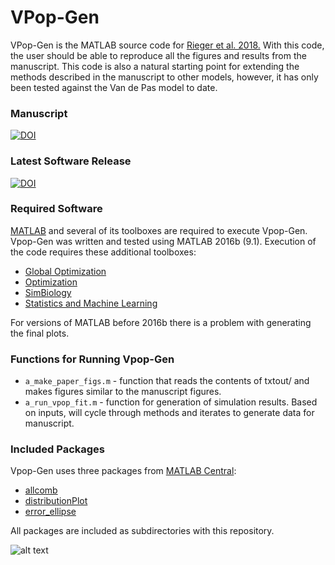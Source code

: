 # VPop-Gen #
VPop-Gen is the MATLAB source code for [Rieger et al. 2018.](https://doi.org/10.1016/j.pbiomolbio.2018.06.002) With this code, the user should be able to reproduce all the figures and results from the manuscript. This code is also a natural starting point for extending the methods described in the manuscript to other models, however, it has only been tested against the Van de Pas model to date.  

### Manuscript
[![DOI](https://zenodo.org/badge/105279206.svg)](https://doi.org/10.1016/j.pbiomolbio.2018.06.002)

### Latest Software Release
[![DOI](https://zenodo.org/badge/105279206.svg)](https://zenodo.org/badge/latestdoi/105279206)

### Required Software
[MATLAB](https://www.mathworks.com) and several of its toolboxes are required to execute Vpop-Gen. Vpop-Gen was written and tested using MATLAB 2016b (9.1). Execution of the code requires these additional toolboxes:
* [Global Optimization](https://www.mathworks.com/products/global-optimization.html)
* [Optimization](https://www.mathworks.com/products/optimization.html)
* [SimBiology](https://www.mathworks.com/products/simbiology.html)
* [Statistics and Machine Learning](https://www.mathworks.com/products/statistics.html)

For versions of MATLAB before 2016b there is a problem with generating the final plots.

### Functions for Running Vpop-Gen
* `a_make_paper_figs.m` - function that reads the contents of txtout/ and makes figures similar to the manuscript figures.
* `a_run_vpop_fit.m` - function for generation of simulation results. Based on inputs, will cycle through methods and iterates to generate data for manuscript.

### Included Packages
Vpop-Gen uses three packages from [MATLAB Central](https://www.mathworks.com/matlabcentral/):
* [allcomb](https://www.mathworks.com/matlabcentral/fileexchange/10064-allcomb-varargin-)
* [distributionPlot](https://www.mathworks.com/matlabcentral/fileexchange/23661-violin-plots-for-plotting-multiple-distributions--distributionplot-m-i)
* [error_ellipse](http://www.mathworks.com/matlabcentral/fileexchange/4705-error-ellipse)

All packages are included as subdirectories with this repository.

![alt text](https://github.com/openPfizer/DigitalHealthData/blob/master/img/osbypfizer.png)
